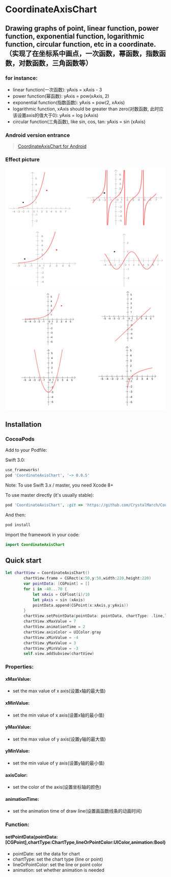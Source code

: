 # CoordinateAxisChart
## Drawing graphs of point, linear function, power function, exponential function, logarithmic function, circular function, etc in a coordinate. （实现了在坐标系中画点，一次函数，幂函数，指数函数，对数函数，三角函数等）

### for instance:
* linear function(一次函数): yAxis = xAxis - 3 
* power function(幂函数): yAxis = pow(xAxis, 2) 
* exponential function(指数函数): yAxis = pow(2, xAxis) 
* logarithmic function, xAxis should be greater than zero(对数函数, 此时应该设置axis的值大于0): yAxis = log (xAxis) 
* circular function(三角函数), like sin, cos, tan: yAxis = sin (xAxis) 

### Android version entrance
> [CoordinateAxisChart for Android](https://github.com/KiBa1215/CoordinateAxisChart)

### Effect picture
![alt text](https://github.com/CrystalMarch/CoordinateAxisChart/blob/master/charttwo.png)
![alt text](https://github.com/CrystalMarch/CoordinateAxisChart/blob/master/chart.png)

## Installation

### CocoaPods

Add to your Podfile:

Swift 3.0:
```ruby
use_frameworks!
pod 'CoordinateAxisChart', '~> 0.0.5'
```
Note: To use Swift 3.x / master, you need Xcode 8+

To use master directly (it's usually stable):
```ruby
pod 'CoordinateAxisChart', :git => 'https://github.com/CrystalMarch/CoordinateAxisChart.git'
```

And then:
```ruby
pod install
```

Import the framework in your code:
```swift
import CoordinateAxisChart
```

## Quick start 
```swift
let chartView = CoordinateAxisChart()
        chartView.frame = CGRect(x:50,y:50,width:220,height:220)
        var pointData: [CGPoint] = []
        for i in -40...70 {
            let xAxis = CGFloat(i)/10
            let yAxis = sin (xAxis)
            pointData.append(CGPoint(x:xAxis,y:yAxis))
        }
        chartView.setPointData(pointData: pointData, chartType: .line,lineOrPointColor:UIColor .red,animation: true)
        chartView.xMaxValue = 7
        chartView.animationTime = 2
        chartView.axisColor = UIColor.gray
        chartView.xMinValue = -4
        chartView.yMaxValue = 3
        chartView.yMinValue = -3
        self.view.addSubview(chartView)
```
### Properties:
#### xMaxValue:
* set the max value of x axis(设置x轴的最大值)
#### xMinValue:
* set the min value of x axis(设置x轴的最小值)
#### yMaxValue:
* set the max value of y axis(设置y轴的最大值)
#### yMinValue:
* set the min value of y axis(设置y轴的最小值)
#### axisColor:
* set the color of the axis(设置坐标轴的颜色)
#### animationTime:
* set the animation time of draw line(设置画函数线条的动画时间)

### Function:
#### setPointData(pointData:[CGPoint],chartType:ChartType,lineOrPointColor:UIColor,animation:Bool)
* pointDate: set the data for chart
* chartType: set the chart type (line or point)
* lineOrPointColor: set the line or point color
* animation: set whether animation is needed 


